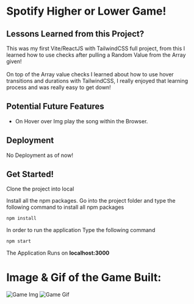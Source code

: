 # Spotify Higher or Lower Game!

## Lessons Learned from this Project?
This was my first Vite/ReactJS with TailwindCSS full project, from this I learned how to use checks after pulling a Random Value from the Array given! 
<br></br>
On top of the Array value checks I learned about how to use hover transitions and durations with TailwindCSS, I really enjoyed that learning process and was really easy to get down!

## Potential Future Features
- On Hover over Img play the song within the Browser.

## Deployment
No Deployment as of now!

## Get Started!
Clone the project into local

Install all the npm packages. Go into the project folder and type the following command to install all npm packages

```bash
npm install
```

In order to run the application Type the following command

```bash
npm start
```

The Application Runs on **localhost:3000**

# Image & Gif of the Game Built:
<img src="https://i.imgur.com/hsM1ctD.png" alt="Game Img" />

<img src="https://i.imgur.com/JVAL8x7.gif" alt="Game Gif" />
